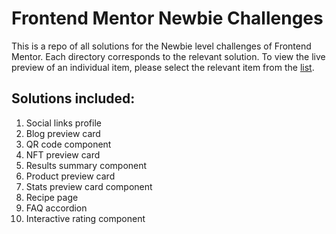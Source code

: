 # Frontend Mentor Newbie Challenges
This is a repo of all solutions for the Newbie level challenges of Frontend Mentor. Each directory corresponds to the relevant solution. To view the live preview of an individual item, please select the relevant item from the [list](https://rradiohysteria.github.io/frontend-mentor-newbie/).

## Solutions included:
1. Social links profile
2. Blog preview card
3. QR code component
4. NFT preview card
5. Results summary component
6. Product preview card
7. Stats preview card component
8. Recipe page
9. FAQ accordion
10. Interactive rating component